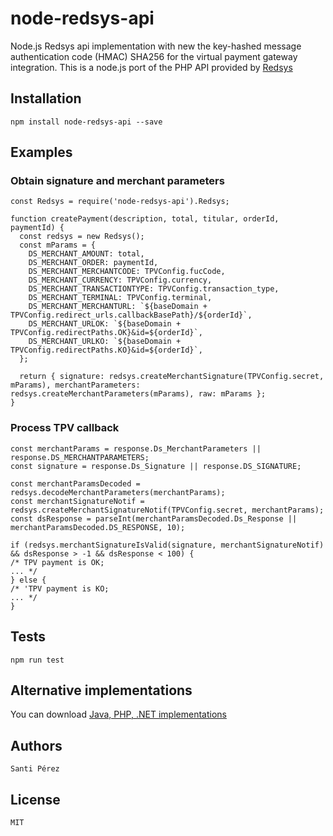 # node-redsys-api

Node.js Redsys api implementation with new the key-hashed message authentication code (HMAC) SHA256 for the virtual payment gateway integration. This is a node.js port of the PHP API provided by [Redsys](http://www.redsys.es/)

## Installation

	npm install node-redsys-api --save
	
## Examples

### Obtain signature and merchant parameters

`````
const Redsys = require('node-redsys-api').Redsys;

function createPayment(description, total, titular, orderId, paymentId) {
  const redsys = new Redsys();
  const mParams = {
    DS_MERCHANT_AMOUNT: total,
    DS_MERCHANT_ORDER: paymentId,
    DS_MERCHANT_MERCHANTCODE: TPVConfig.fucCode,
    DS_MERCHANT_CURRENCY: TPVConfig.currency,
    DS_MERCHANT_TRANSACTIONTYPE: TPVConfig.transaction_type,
    DS_MERCHANT_TERMINAL: TPVConfig.terminal,
    DS_MERCHANT_MERCHANTURL: `${baseDomain + TPVConfig.redirect_urls.callbackBasePath}/${orderId}`,
    DS_MERCHANT_URLOK: `${baseDomain + TPVConfig.redirectPaths.OK}&id=${orderId}`,
    DS_MERCHANT_URLKO: `${baseDomain + TPVConfig.redirectPaths.KO}&id=${orderId}`,
  };

  return { signature: redsys.createMerchantSignature(TPVConfig.secret, mParams), merchantParameters: redsys.createMerchantParameters(mParams), raw: mParams };
}
`````

### Process TPV callback

`````
const merchantParams = response.Ds_MerchantParameters || response.DS_MERCHANTPARAMETERS;
const signature = response.Ds_Signature || response.DS_SIGNATURE;

const merchantParamsDecoded = redsys.decodeMerchantParameters(merchantParams);
const merchantSignatureNotif = redsys.createMerchantSignatureNotif(TPVConfig.secret, merchantParams);
const dsResponse = parseInt(merchantParamsDecoded.Ds_Response || merchantParamsDecoded.DS_RESPONSE, 10);

if (redsys.merchantSignatureIsValid(signature, merchantSignatureNotif) && dsResponse > -1 && dsResponse < 100) {
/* TPV payment is OK;
... */
} else {
/* 'TPV payment is KO;
... */
}
`````

## Tests
	
	npm run test
	
## Alternative implementations

You can download [Java, PHP, .NET implementations](http://www.redsys.es/#descargas)

## Authors

	Santi Pérez

## License

	MIT
